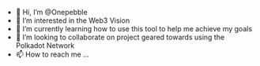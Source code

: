 - 👋 Hi, I’m @Onepebble
- 👀 I’m interested in the Web3 Vision
- 🌱 I’m currently learning how to use this tool to help me achieve my goals
- 💞️ I’m looking to collaborate on project geared towards using the Polkadot Network
- 📫 How to reach me ...

<!---
Onepebble/Onepebble is a ✨ special ✨ repository because its `README.md` (this file) appears on your GitHub profile.
You can click the Preview link to take a look at your changes.
--->
